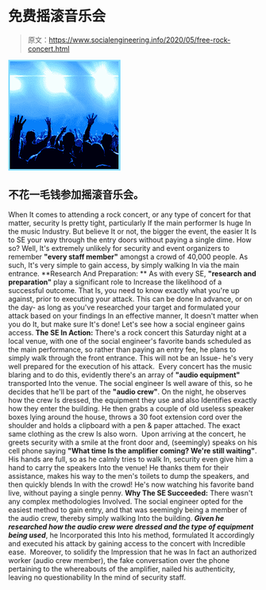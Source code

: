 # 免费摇滚音乐会

> 原文：<https://www.socialengineering.info/2020/05/free-rock-concert.html>

[![](img/e08852c55b34361f99145a938c38cc3b.png)](https://1.bp.blogspot.com/-tg4s28Zxv3c/XpiBmWwJY4I/AAAAAAAAjxI/lNWnZqAZH3wI4SncCmyHTs3O5WpXE-a_gCLcBGAsYHQ/s1600/Social%2BEngineering%2BConcert.%2Bwww.%2527socialengineers.net.jpg)

## 不花一毛钱参加摇滚音乐会。

When It comes to attending a rock concert, or any type of concert for that matter, security Is pretty tight, particularly If the main performer Is huge In the music Industry. But believe It or not, the bigger the event, the easier It Is to SE your way through the entry doors without paying a single dime. How so? Well, It's extremely unlikely for security and event organizers to remember **"every staff member"** amongst a crowd of 40,000 people. As such, It's very simple to gain access, by simply walking In via the main entrance.
  **Research And Preparation: **
  As with every SE, **"research and preparation"** play a significant role to Increase the likelihood of a successful outcome. That Is, you need to know exactly what you're up against, prior to executing your attack. This can be done In advance, or on the day- as long as you've researched your target and formulated your attack based on your findings In an effective manner, It doesn't matter when you do It, but make sure It's done! Let's see how a social engineer gains access.
  **The SE In Action:**
  There's a rock concert this Saturday night at a local venue, with one of the social engineer's favorite bands scheduled as the main performance, so rather than paying an entry fee, he plans to simply walk through the front entrance. This will not be an Issue- he's very well prepared for the execution of his attack. 
  Every concert has the music blaring and to do this, evidently there's an array of **"audio equipment"** transported Into the venue. The social engineer Is well aware of this, so he decides that he'll be part of the **"audio crew"**. On the night, he observes how the crew Is dressed, the equipment they use and also Identifies exactly how they enter the building. He then grabs a couple of old useless speaker boxes lying around the house, throws a 30 foot extension cord over the shoulder and holds a clipboard with a pen & paper attached. The exact same clothing as the crew Is also worn. 
  Upon arriving at the concert, he greets security with a smile at the front door and, (seemingly) speaks on his cell phone saying **"What time Is the amplifier coming? We're still waiting"**. His hands are full, so as he calmly tries to walk In, security even give him a hand to carry the speakers Into the venue! He thanks them for their assistance, makes his way to the men's toilets to dump the speakers, and then quickly blends In with the crowd! He's now watching his favorite band live, without paying a single penny.
  **Why The SE Succeeded:**
  There wasn't any complex methodologies Involved. The social engineer opted for the easiest method to gain entry, and that was seemingly being a member of the audio crew, thereby simply walking Into the building. ***Given he researched how the audio crew were dressed and the type of equipment being used***, he Incorporated this Into his method, formulated It accordingly and executed his attack by gaining access to the concert with Incredible ease. 
  Moreover, to solidify the Impression that he was In fact an authorized worker (audio crew member), the fake conversation over the phone pertaining to the whereabouts of the amplifier, nailed his authenticity, leaving no questionability In the mind of security staff.